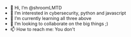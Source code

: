 - 👋 Hi, I’m @shroomLMTD
- 👀 I’m interested in cybersecurity, python and javascript
- 🌱 I’m currently learning all three above
- 💞️ I’m looking to collaborate on the big things ;)
- 📫 How to reach me: You don't

<!---
shroomLMTD/shroomLMTD is a ✨ special ✨ repository because its `README.md` (this file) appears on your GitHub profile.
You can click the Preview link to take a look at your changes.
--->
